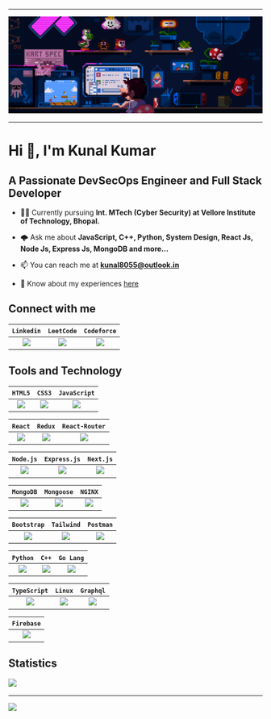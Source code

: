 ----

![Welcome Banner](./Github_Readme_Banner.gif)

----

# Hi 👋, I'm Kunal Kumar

## A Passionate DevSecOps Engineer and Full Stack Developer
+ 👨‍🎓 Currently pursuing **Int. MTech (Cyber Security) at Vellore Institute of Technology, Bhopal.**
  
+ 🌩️ Ask me about **JavaScript, C++, Python, System Design, React Js, Node Js, Express Js, MongoDB and more...**
  
+ 📫 You can reach me at **kunal8055@outlook.in**
  
+ 📄 Know about my experiences [here](https://docs.google.com/document/d/1fdY7zZ2CkD_FJXzuqBc_B3Nxxo2osILyfx_kZ2npcMA/edit?usp=sharing)
  
## Connect with me
|`Linkedin`|`LeetCode`|`Codeforce`|
|:-:|:-:|:-:|
| [<img src="https://i.imgur.com/WwDcsTH.png" height="50"/>](https://linkedin.com/in/kunal-kumar-384613249) | [<img src="https://i.imgur.com/cNDHZsY.png" height="50"/>](https://www.leetcode.com/bytesblaze) | [<img src="https://i.imgur.com/cDFWpN1.png" height="50"/>](https://codeforces.com/profile/CodesByKunal) |

## Tools and Technology

|`HTML5`|`CSS3`|`JavaScript`|
|:-:|:-:|:-:|
|<img src="https://i.imgur.com/HAL4X2C.png" height="50" />|<img src="https://i.imgur.com/Di4Ib7U.png" height="50"/>|<img src="https://i.imgur.com/65D17XD.png" height="50" />|

|`React`|`Redux`|`React-Router`|
|:-:|:-:|:-:|
|<img src="https://i.imgur.com/bMU0kgU.png" height="50" />|<img src="https://i.imgur.com/hy0IXjH.png" height="50" />|<img src="https://www.svgrepo.com/show/354262/react-router.svg" height="50"/>|

|`Node.js`|`Express.js`|`Next.js`|
|:-:|:-:|:-:|
|<img src="https://i.imgur.com/SUEH8vw.png" height="50" />|<img src="https://i.imgur.com/UWZEhx4.png" height="50"/>|<img src="https://i.imgur.com/RzGKeBt.png"  height="50"/>|

|`MongoDB`|`Mongoose`|`NGINX`|
|:-:|:-:|:-:|
|<img src="https://i.imgur.com/NJ5Rimn.png" height="50" />|<img src="https://i.imgur.com/TMPr1TJ.png" height="50"/>|<img src="https://i.imgur.com/LE2SuJV.png" height="50" />|

|`Bootstrap`|`Tailwind`|`Postman`|
|:-:|:-:|:-:|
|<img src="https://i.imgur.com/dZJL56V.png" height="50"/>|<img src="https://i.imgur.com/okK2H1G.png" height="50"/>|<img src="https://i.imgur.com/NuLQw8v.png" height="50"/>|

|`Python`|`C++`|`Go Lang`|
|:-:|:-:|:-:|
|<img src="https://i.imgur.com/9L3vk3H.png" height="50"/>|<img src="https://i.imgur.com/w9cX7Wp.png" height="50"/>|<img src="https://i.imgur.com/xmX7z1J.png" height="50"/>|

|`TypeScript`|`Linux`|`Graphql`|
|:-:|:-:|:-:|
|<img src="https://i.imgur.com/SYxueuK.png" height="50"/>|<img src="https://i.imgur.com/IN6n2sH.png" height="50"/>|<img src="https://i.imgur.com/HFrcWhA.png" height="50"/>|

|`Firebase`|
|:-:|
|<img src="https://i.imgur.com/ci35Wt7.png" height="50"/>|

## Statistics
![](https://github-readme-stats.vercel.app/api/top-langs?username=CodesByKunal&show_icons=true&locale=en&layout=compact)

----
![](https://github-readme-stats.vercel.app/api?username=CodesByKunal&show_icons=true&locale=en)
